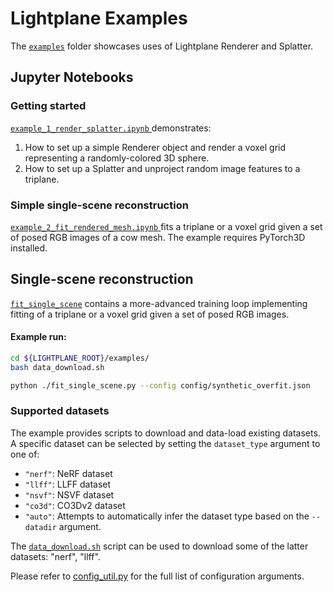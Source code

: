 # Lightplane Examples

The [`examples`](./) folder showcases uses of Lightplane Renderer and Splatter.

## Jupyter Notebooks

### Getting started
[`example_1_render_splatter.ipynb` ](./example_1_renderer_splatter.ipynb) demonstrates: 
1) How to set up a simple Renderer object and render a voxel grid representing a randomly-colored 3D sphere.
2) How to set up a Splatter and unproject random image features to a triplane.

### Simple single-scene reconstruction
[`example_2_fit_rendered_mesh.ipynb` ](./example_2_fit_rendered_mesh.ipynb) fits a triplane or a voxel grid given a set of posed RGB images of a cow mesh. The example requires PyTorch3D installed.

## Single-scene reconstruction
[`fit_single_scene`](./fit_single_scene.py) contains a more-advanced training loop implementing fitting of a triplane or a voxel grid given a set of posed RGB images.

#### Example run:
```bash
cd ${LIGHTPLANE_ROOT}/examples/
bash data_download.sh

python ./fit_single_scene.py --config config/synthetic_overfit.json
```

### Supported datasets

The example provides scripts to download and data-load existing datasets. A specific dataset can be selected by setting the `dataset_type` argument to one of:
- `"nerf"`: NeRF dataset
- `"llff"`: LLFF dataset
- `"nsvf"`: NSVF dataset
- `"co3d"`: CO3Dv2 dataset
- `"auto"`: Attempts to automatically infer the dataset type based on the `--datadir` argument.

The [`data_download.sh`](./data_download.sh) script can be used to download some of the latter datasets: "nerf", "llff".

Please refer to [config_util.py](./utils/util/config_util.py) for the full list of configuration arguments.
